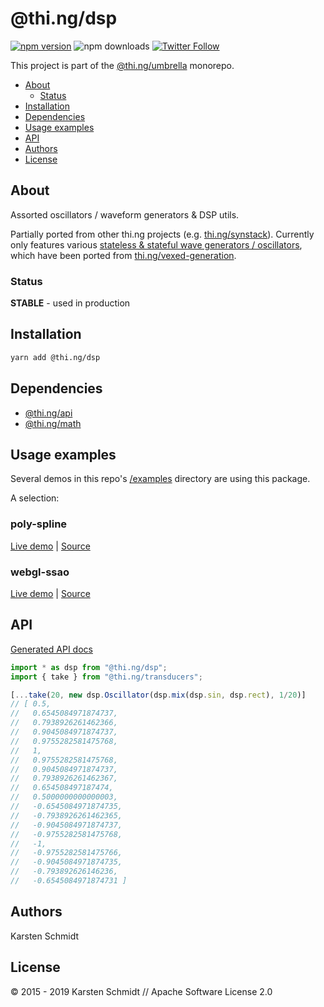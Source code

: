 <!-- This file is generated - DO NOT EDIT! -->

# @thi.ng/dsp

[![npm version](https://img.shields.io/npm/v/@thi.ng/dsp.svg)](https://www.npmjs.com/package/@thi.ng/dsp)
![npm downloads](https://img.shields.io/npm/dm/@thi.ng/dsp.svg)
[![Twitter Follow](https://img.shields.io/twitter/follow/thing_umbrella.svg?style=flat-square&label=twitter)](https://twitter.com/thing_umbrella)

This project is part of the
[@thi.ng/umbrella](https://github.com/thi-ng/umbrella/) monorepo.

- [About](#about)
  - [Status](#status)
- [Installation](#installation)
- [Dependencies](#dependencies)
- [Usage examples](#usage-examples)
- [API](#api)
- [Authors](#authors)
- [License](#license)

## About

Assorted oscillators / waveform generators & DSP utils.

Partially ported from other thi.ng projects (e.g.
[thi.ng/synstack](https://github.com/thi-ng/synstack)). Currently only
features various [stateless & stateful wave generators /
oscillators](https://github.com/thi-ng/umbrella/tree/master/packages/dsp/src/osc.ts),
which have been ported from
[thi.ng/vexed-generation](http://thi.ng/vexed-generation).

### Status

**STABLE** - used in production

## Installation

```bash
yarn add @thi.ng/dsp
```

## Dependencies

- [@thi.ng/api](https://github.com/thi-ng/umbrella/tree/master/packages/api)
- [@thi.ng/math](https://github.com/thi-ng/umbrella/tree/master/packages/math)

## Usage examples

Several demos in this repo's
[/examples](https://github.com/thi-ng/umbrella/tree/master/examples)
directory are using this package.

A selection:

### poly-spline <!-- NOTOC -->

[Live demo](https://demo.thi.ng/umbrella/poly-spline/) | [Source](https://github.com/thi-ng/umbrella/tree/master/examples/poly-spline)

### webgl-ssao <!-- NOTOC -->

[Live demo](https://demo.thi.ng/umbrella/webgl-ssao/) | [Source](https://github.com/thi-ng/umbrella/tree/master/examples/webgl-ssao)

## API

[Generated API docs](https://docs.thi.ng/umbrella/dsp/)

```ts
import * as dsp from "@thi.ng/dsp";
import { take } from "@thi.ng/transducers";

[...take(20, new dsp.Oscillator(dsp.mix(dsp.sin, dsp.rect), 1/20)]
// [ 0.5,
//   0.6545084971874737,
//   0.7938926261462366,
//   0.9045084971874737,
//   0.9755282581475768,
//   1,
//   0.9755282581475768,
//   0.9045084971874737,
//   0.7938926261462367,
//   0.654508497187474,
//   0.5000000000000003,
//   -0.6545084971874735,
//   -0.7938926261462365,
//   -0.9045084971874737,
//   -0.9755282581475768,
//   -1,
//   -0.9755282581475766,
//   -0.9045084971874735,
//   -0.793892626146236,
//   -0.6545084971874731 ]
```

## Authors

Karsten Schmidt

## License

&copy; 2015 - 2019 Karsten Schmidt // Apache Software License 2.0
